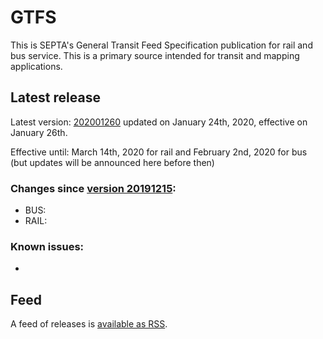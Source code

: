 # GTFS

This is SEPTA's General Transit Feed Specification publication for rail and bus service. This is a primary source intended for transit and mapping applications.

## Latest release

Latest version: [202001260](https://github.com/septadev/GTFS/releases/tag/v202001260) updated on January 24th, 2020, effective on January 26th.

Effective until: March 14th, 2020 for rail and February 2nd, 2020 for bus (but updates will be announced here before then)

### Changes since [version 20191215](https://github.com/septadev/GTFS/releases/tag/v20191215): 
 
*  BUS:
*  RAIL: 

### Known issues:

* 

## Feed

A feed of releases is [available as RSS](https://github.com/septadev/GTFS/releases.atom).

